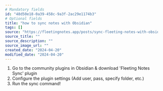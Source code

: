 ```yaml
---
# Mandatory fields
id: "48d50e18-0a39-458c-9a3f-2ac29e1174b3"
# Optional fields
title: "how to sync notes with Obsidian"
tags: []
source: "https://fleetingnotes.app/posts/sync-fleeting-notes-with-obsidian/"
source_title: ""
source_description: ""
source_image_url: ""
created_date: "2024-04-20"
modified_date: "2024-04-20"
---
```

1. Go to the community plugins in Obsidian & download 'Fleeting Notes Sync' plugin
2. Configure the plugin settings (Add user, pass, specify folder, etc.)
3. Run the sync command!